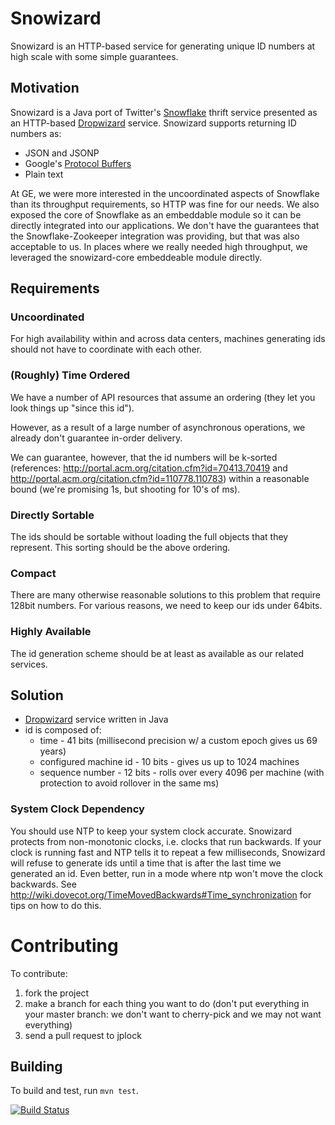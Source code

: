 # Snowizard

Snowizard is an HTTP-based service for generating unique ID numbers at high scale with some simple guarantees.

## Motivation

Snowizard is a Java port of Twitter's [Snowflake](https://github.com/twitter/snowflake) thrift service presented as an HTTP-based [Dropwizard](http://dropwizard.io/) service. Snowizard supports returning ID numbers as:

* JSON and JSONP
* Google's [Protocol Buffers](https://code.google.com/p/protobuf/)
* Plain text

At GE, we were more interested in the uncoordinated aspects of Snowflake than its throughput requirements, so HTTP was fine for our needs. We also exposed the core of Snowflake as an embeddable module so it can be directly integrated into our applications. We don't have the guarantees that the Snowflake-Zookeeper integration was providing, but that was also acceptable to us. In places where we really needed high throughput, we leveraged the snowizard-core embeddeable module directly.

## Requirements

### Uncoordinated

For high availability within and across data centers, machines generating ids should not have to coordinate with each other.

### (Roughly) Time Ordered

We have a number of API resources that assume an ordering (they let you look things up "since this id").

However, as a result of a large number of asynchronous operations, we already don't guarantee in-order delivery.

We can guarantee, however, that the id numbers will be k-sorted (references: http://portal.acm.org/citation.cfm?id=70413.70419 and http://portal.acm.org/citation.cfm?id=110778.110783) within a reasonable bound (we're promising 1s, but shooting for 10's of ms).

### Directly Sortable

The ids should be sortable without loading the full objects that they represent. This sorting should be the above ordering.

### Compact

There are many otherwise reasonable solutions to this problem that require 128bit numbers. For various reasons, we need to keep our ids under 64bits.

### Highly Available

The id generation scheme should be at least as available as our related services.

## Solution
* [Dropwizard](http://dropwizard.io/) service written in Java
* id is composed of:
  * time - 41 bits (millisecond precision w/ a custom epoch gives us 69 years)
  * configured machine id - 10 bits - gives us up to 1024 machines
  * sequence number - 12 bits - rolls over every 4096 per machine (with protection to avoid rollover in the same ms)

### System Clock Dependency

You should use NTP to keep your system clock accurate. Snowizard protects from non-monotonic clocks, i.e. clocks that run backwards. If your clock is running fast and NTP tells it to repeat a few milliseconds, Snowizard will refuse to generate ids until a time that is after the last time we generated an id. Even better, run in a mode where ntp won't move the clock backwards. See http://wiki.dovecot.org/TimeMovedBackwards#Time_synchronization for tips on how to do this.

# Contributing

To contribute:

1. fork the project
2. make a branch for each thing you want to do (don't put everything in your master branch: we don't want to cherry-pick and we may not want everything)
3. send a pull request to jplock

## Building

To build and test, run `mvn test`.

[![Build Status](https://travis-ci.org/GeneralElectric/snowizard.png)](https://travis-ci.org/GeneralElectric/snowizard)

